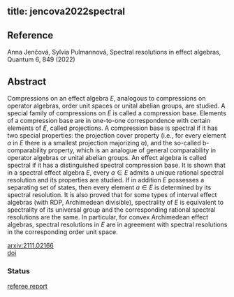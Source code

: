 title: jencova2022spectral
---


## Reference

Anna Jenčová, Sylvia Pulmannová, Spectral resolutions in effect algebras, Quantum 6, 849 (2022)

## Abstract 
  Compressions on an effect algebra $E$, analogous to compressions on operator
algebras, order unit spaces or unital abelian groups, are studied. A special
family of compressions on $E$ is called a compression base. Elements of a
compression base are in one-to-one correspondence with certain elements of $E$,
called projections. A compression base is spectral if it has two special
properties: the projection cover property (i.e., for every element $a$ in $E$
there is a smallest projection majorizing $a$), and the so-called
b-comparability property, which is an analogue of general comparability in
operator algebras or unital abelian groups. An effect algebra is called
spectral if it has a distinguished spectral compression base. It is shown that
in a spectral effect algebra $E$, every $a\in E$ admits a unique rational
spectral resolution and its properties are studied. If in addition $E$
possesses a separating set of states, then every element $a\in E$ is determined
by its spectral resolution. It is also proved that for some types of interval
effect algebras (with RDP, Archimedean divisible), spectrality of $E$ is
equivalent to spectrality of its universal group and the corresponding rational
spectral resolutions are the same. In particular, for convex Archimedean effect
algebras, spectral resolutions in $E$ are in agreement with spectral
resolutions in the corresponding order unit space.

    

[arxiv:2111.02166](https://arxiv.org/abs/2111.02166)    
[doi](https://doi.org/10.22331/q-2022-11-03-849)


### Status

[referee report](jencova2022spectral/report.pdf)


